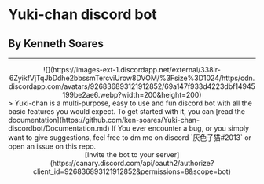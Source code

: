 # Yuki-chan discord bot
## By Kenneth Soares
---
<center>![](https://images-ext-1.discordapp.net/external/338Ir-6ZyikfVjTqJbDdhe2bbssmTercviUrow8DVOM/%3Fsize%3D1024/https/cdn.discordapp.com/avatars/926836893121912852/69a147f933d4223dbf14945199be2ae6.webp?width=200&height=200)</center>
> Yuki-chan is a multi-purpose, easy to use and fun discord bot with all the basic features you would expect. 
To get started with it, you can [read the documentation](https://github.com/ken-soares/Yuki-chan-discordbot/Documentation.md)
If You ever encounter a bug, or you simply want to give suggestions, feel free to dm me on discord `灰色子猫#2013` or open an issue on this repo.
<center>[Invite the bot to your server](https://canary.discord.com/api/oauth2/authorize?client_id=926836893121912852&permissions=8&scope=bot)</center>

